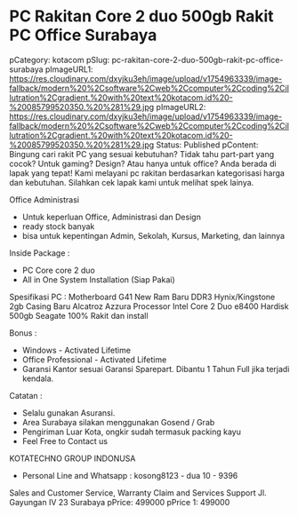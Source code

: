 # PC Rakitan Core 2 duo 500gb Rakit PC Office Surabaya

pCategory: kotacom
pSlug: pc-rakitan-core-2-duo-500gb-rakit-pc-office-surabaya
pImageURL1: https://res.cloudinary.com/dxyjku3eh/image/upload/v1754963339/image-fallback/modern%20%2Csoftware%2Cweb%2Ccomputer%2Ccoding%2Cillutration%2Cgradient.%20with%20text%20kotacom.id%20-%20085799520350.%20%281%29.jpg
pImageURL2: https://res.cloudinary.com/dxyjku3eh/image/upload/v1754963339/image-fallback/modern%20%2Csoftware%2Cweb%2Ccomputer%2Ccoding%2Cillutration%2Cgradient.%20with%20text%20kotacom.id%20-%20085799520350.%20%281%29.jpg
Status: Published
pContent: Bingung cari rakit PC yang sesuai kebutuhan? Tidak tahu part-part yang cocok?
Untuk gaming? Design? Atau hanya untuk office?
Anda berada di lapak yang tepat!
Kami melayani pc rakitan berdasarkan kategorisasi harga dan kebutuhan.
Silahkan cek lapak kami untuk melihat spek lainya.

Office Administrasi
- Untuk keperluan Office, Administrasi dan Design
- ready stock banyak
- bisa untuk kepentingan Admin, Sekolah, Kursus, Marketing, dan lainnya

Inside Package :
- PC Core core 2 duo
- All in One System Installation (Siap Pakai)

Spesifikasi PC :
Motherboard G41 New
Ram Baru DDR3 Hynix/Kingstone 2gb
Casing Baru Alcatroz Azzura
Processor Intel Core 2 Duo e8400
Hardisk 500gb Seagate 100%
Rakit dan install

Bonus :
- Windows - Activated Lifetime
- Office Professional - Activated Lifetime
- Garansi Kantor sesuai Garansi Sparepart. Dibantu 1 Tahun Full jika terjadi kendala.

Catatan :
- Selalu gunakan Asuransi.
- Area Surabaya silakan menggunakan Gosend / Grab
- Pengiriman Luar Kota, ongkir sudah termasuk packing kayu
- Feel Free to Contact us

KOTATECHNO GROUP INDONUSA
- Personal Line and Whatsapp : kosong8123 - dua 10 - 9396

Sales and Customer Service, Warranty Claim and Services Support
Jl. Gayungan IV 23 Surabaya
pPrice: 499000
pPrice 1: 499000